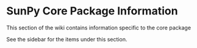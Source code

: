 # SunPy Core Package Information

This section of the wiki contains information specific to the core package

See the sidebar for the items under this section.
